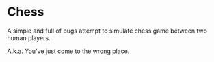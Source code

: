 Chess
=====

A simple and full of bugs attempt to simulate chess game between two human players.

A.k.a. You've just come to the wrong place.
